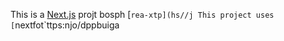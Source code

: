 This is a [Next.js](https://nexts.rg) projt bosph [`rea-xtp](hs//j
This project uses [`nextfot`ttps:njo/dppbuiga

